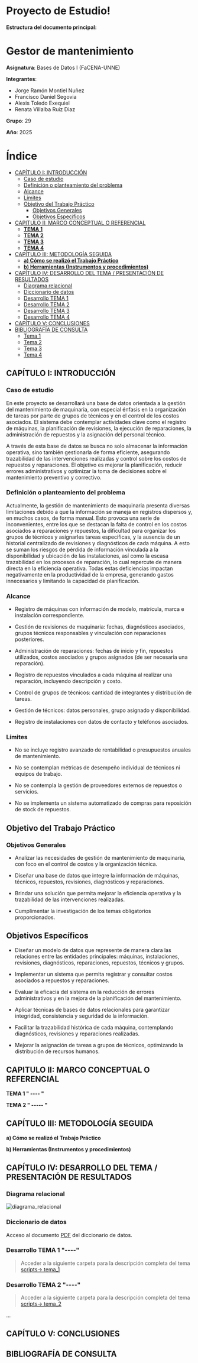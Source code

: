 # Proyecto de Estudio!
    
**Estructura del documento principal:**

# Gestor de mantenimiento

**Asignatura**: Bases de Datos I (FaCENA-UNNE)

**Integrantes**:
 - Jorge Ramón Montiel Nuñez
 - Francisco Daniel Segovia
 - Alexis Toledo Exequiel
 - Renata Villalba Ruiz Diaz

**Grupo**: 29   

**Año**: 2025

# Índice
  - [CAPÍTULO I: INTRODUCCIÓN](#capítulo-i-introducción)
    - [Caso de estudio](#caso-de-estudio)
    - [Definición o planteamiento del problema](#definición-o-planteamiento-del-problema)
    - [Alcance](#alcance)
    - [Límites](#límites)
    - [Objetivo del Trabajo Práctico](#objetivo-del-trabajo-práctico)
      - [Objetivos Generales](#objetivos-generales)
      - [Objetivos Específicos](#objetivos-específicos)
  - [CAPITULO II: MARCO CONCEPTUAL O REFERENCIAL](#capitulo-ii-marco-conceptual-o-referencial)
    - [**TEMA 1**](#tema-1)
    - [**TEMA 2**](#tema-2)
    - [**TEMA 3**](#tema-3)
    - [**TEMA 4**](#tema-4)
  - [CAPÍTULO III: METODOLOGÍA SEGUIDA](#capítulo-iii-metodología-seguida)
    - [**a) Cómo se realizó el Trabajo Práctico**](#a-cómo-se-realizó-el-trabajo-práctico)
    - [**b) Herramientas (Instrumentos y procedimientos)**](#b-herramientas-instrumentos-y-procedimientos)
  - [CAPÍTULO IV: DESARROLLO DEL TEMA / PRESENTACIÓN DE RESULTADOS](#capítulo-iv-desarrollo-del-tema--presentación-de-resultados)
    - [Diagrama relacional](#diagrama-relacional)
    - [Diccionario de datos](#diccionario-de-datos)
    - [Desarrollo TEMA 1](#desarrollo-tema-1)
    - [Desarrollo TEMA 2](#desarrollo-tema-2)
    - [Desarrollo TEMA 3](#desarrollo-tema-3)
    - [Desarrollo TEMA 4](#desarrollo-tema-4)
  - [CAPÍTULO V: CONCLUSIONES](#capítulo-v-conclusiones)
  - [BIBLIOGRAFÍA DE CONSULTA](#bibliografía-de-consulta)
    - [Tema 1](#tema-1-1)
    - [Tema 2](#tema-2-1)
    - [Tema 3](#tema-3-1)
    - [Tema 4](#tema-4-1)

## CAPÍTULO I: INTRODUCCIÓN

### Caso de estudio

En este proyecto se desarrollará una base de datos orientada a la gestión del mantenimiento de maquinaria, con especial énfasis en la organización de tareas por parte de grupos de técnicos y en el control de los costos asociados. El sistema debe contemplar actividades clave como el registro de máquinas, la planificación de revisiones, la ejecución de reparaciones, la administración de repuestos y la asignación del personal técnico.

A través de esta base de datos se busca no solo almacenar la información operativa, sino también gestionarla de forma eficiente, asegurando trazabilidad de las intervenciones realizadas y control sobre los costos de repuestos y reparaciones. El objetivo es mejorar la planificación, reducir errores administrativos y optimizar la toma de decisiones sobre el mantenimiento preventivo y correctivo.

### Definición o planteamiento del problema

Actualmente, la gestión de mantenimiento de maquinaria presenta diversas limitaciones debido a que la información se maneja en registros dispersos y, en muchos casos, de forma manual. Esto provoca una serie de inconvenientes, entre los que se destacan la falta de control en los costos asociados a reparaciones y repuestos, la dificultad para organizar los grupos de técnicos y asignarles tareas específicas, y la ausencia de un historial centralizado de revisiones y diagnósticos de cada máquina. A esto se suman los riesgos de pérdida de información vinculada a la disponibilidad y ubicación de las instalaciones, así como la escasa trazabilidad en los procesos de reparación, lo cual repercute de manera directa en la eficiencia operativa. Todas estas deficiencias impactan negativamente en la productividad de la empresa, generando gastos innecesarios y limitando la capacidad de planificación.

### Alcance

- Registro de máquinas con información de modelo, matrícula, marca e instalación correspondiente.

- Gestión de revisiones de maquinaria: fechas, diagnósticos asociados, grupos técnicos responsables y vinculación con reparaciones posteriores.

- Administración de reparaciones: fechas de inicio y fin, repuestos utilizados, costos asociados y grupos asignados (de ser necesaria una reparación).

- Registro de repuestos vinculados a cada máquina al realizar una reparación, incluyendo descripción y costo.

- Control de grupos de técnicos: cantidad de integrantes y distribución de tareas.

- Gestión de técnicos: datos personales, grupo asignado y disponibilidad.

- Registro de instalaciones con datos de contacto y teléfonos asociados.

### Límites

- No se incluye registro avanzado de rentabilidad o presupuestos anuales de mantenimiento.

- No se contemplan métricas de desempeño individual de técnicos ni equipos de trabajo.

- No se contempla la gestión de proveedores externos de repuestos o servicios.

- No se implementa un sistema automatizado de compras para reposición de stock de repuestos.

## Objetivo del Trabajo Práctico

### Objetivos Generales

- Analizar las necesidades de gestión de mantenimiento de maquinaria, con foco en el control de costos y la organización técnica.

- Diseñar una base de datos que integre la información de máquinas, técnicos, repuestos, revisiones, diagnósticos y reparaciones.

- Brindar una solución que permita mejorar la eficiencia operativa y la trazabilidad de las intervenciones realizadas.

- Cumplimentar la investigación de los temas obligatorios proporcionados.

## Objetivos Específicos

- Diseñar un modelo de datos que represente de manera clara las relaciones entre las entidades principales: máquinas, instalaciones, revisiones, diagnósticos, reparaciones, repuestos, técnicos y grupos.

- Implementar un sistema que permita registrar y consultar costos asociados a repuestos y reparaciones.

- Evaluar la eficacia del sistema en la reducción de errores administrativos y en la mejora de la planificación del mantenimiento.

- Aplicar técnicas de bases de datos relacionales para garantizar integridad, consistencia y seguridad de la información.

- Facilitar la trazabilidad histórica de cada máquina, contemplando diagnósticos, revisiones y reparaciones realizadas.

- Mejorar la asignación de tareas a grupos de técnicos, optimizando la distribución de recursos humanos.

## CAPITULO II: MARCO CONCEPTUAL O REFERENCIAL

**TEMA 1 " ---- "** 


**TEMA 2 " ----- "** 


## CAPÍTULO III: METODOLOGÍA SEGUIDA 

 **a) Cómo se realizó el Trabajo Práctico**

 **b) Herramientas (Instrumentos y procedimientos)**

## CAPÍTULO IV: DESARROLLO DEL TEMA / PRESENTACIÓN DE RESULTADOS 

### Diagrama relacional
![diagrama_relacional](https://github.com/DeltaLight222/ProyectoBDI/blob/main/doc/image_relational.png)

### Diccionario de datos

Acceso al documento [PDF](doc/diccionario_datos.pdf) del diccionario de datos.

### Desarrollo TEMA 1 "----"

> Acceder a la siguiente carpeta para la descripción completa del tema [scripts-> tema_1](script/tema01_nombre_tema)

### Desarrollo TEMA 2 "----"

> Acceder a la siguiente carpeta para la descripción completa del tema [scripts-> tema_2](script/tema02_nombre_tema)

... 


## CAPÍTULO V: CONCLUSIONES


## BIBLIOGRAFÍA DE CONSULTA

